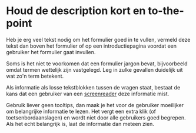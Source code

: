 <!-- @license CC0-1.0 -->

# Houd de description kort en to-the-point

Heb je erg veel tekst nodig om het formulier goed in te vullen, vermeld deze tekst dan boven het formulier of op een introductiepagina voordat een gebruiker het formulier gaat invullen.

Soms is het niet te voorkomen dat een formulier jargon bevat, bijvoorbeeld omdat termen wettelijk zijn vastgelegd. Leg in zulke gevallen duidelijk uit wat zo'n term betekent.

Als informatie als losse tekstblokken tussen de vragen staat, bestaat de kans dat een gebruiker van een [screenreader](/woordenlijst/#screenreader) deze informatie mist.

Gebruik liever geen tooltips, dan maak je het voor de gebruiker moeilijker om belangrijke informatie te lezen. Het vergt een extra klik (of toetsenbordaanslagen) en wordt niet door alle gebruikers goed begrepen. Als het echt belangrijk is, laat de informatie dan meteen zien.
